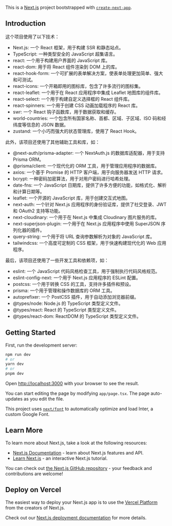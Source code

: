 This is a [Next.js](https://nextjs.org/) project bootstrapped with [`create-next-app`](https://github.com/vercel/next.js/tree/canary/packages/create-next-app).

## Introduction

这个项目使用了以下技术：

- Next.js: 一个 React 框架，用于构建 SSR 和静态站点。
- TypeScript: 一种类型安全的 JavaScript 超集语言。
- react: 一个用于构建用户界面的 JavaScript 库。
- react-dom: 用于将 React 组件渲染到 DOM 上的库。
- react-hook-form: 一个可扩展的表单解决方案，使表单处理更加简单、强大和可测试。
- react-icons: 一个开箱即用的图标库，包含了许多流行的图标集。
- react-leaflet: 一个用于在 React 应用程序中集成 Leaflet 地图库的组件库。
- react-select: 一个用于构建自定义选择框的 React 组件库。
- react-spinners: 一个用于创建 CSS 动画加载程序的 React 库。
- swr: 一个 React 钩子函数库，用于数据获取和缓存。
- world-countries: 一个包含所有国家名称、首都、区域、子区域、ISO 码和经纬度等信息的 JSON 数据。
- zustand: 一个小巧而强大的状态管理库，使用了 React Hook。

此外，该项目还使用了其他辅助工具和库，如：

- @next-auth/prisma-adapter: 一个 NextAuth.js 的数据库适配器，用于支持 Prisma ORM。
- @prisma/client: 一个现代化的 ORM 工具，用于管理应用程序的数据库。
- axios: 一个基于 Promise 的 HTTP 客户端，用于向服务器发送 HTTP 请求。
- bcrypt: 一种密码加密算法，用于对用户密码进行哈希处理。
- date-fns: 一个 JavaScript 日期库，提供了许多方便的功能，如格式化、解析和计算日期等。
- leaflet: 一个开源的 JavaScript 库，用于创建交互式地图。
- next-auth: 一个针对 Next.js 应用程序的身份验证库，提供了社交登录、JWT 和 OAuth2 支持等功能。
- next-cloudinary: 一个用于在 Next.js 中集成 Cloudinary 图片服务的库。
- next-superjson-plugin: 一个用于在 Next.js 应用程序中使用 SuperJSON 序列化器的插件。
- query-string: 一个用于将 URL 查询参数解析为对象的 JavaScript 库。
- tailwindcss: 一个高度可定制的 CSS 框架，用于快速构建现代化的 Web 应用程序。

最后，该项目还使用了一些开发工具和依赖项，如：

- eslint: 一个 JavaScript 代码风格检查工具，用于强制执行代码风格规范。
- eslint-config-next: 一个用于 Next.js 应用程序的 ESLint 配置。
- postcss: 一个用于转换 CSS 的工具，支持许多插件和预设。
- prisma: 一个用于管理和操作数据库的 ORM 工具。
- autoprefixer: 一个 PostCSS 插件，用于自动添加浏览器前缀。
- @types/node: Node.js 的 TypeScript 类型定义文件。
- @types/react: React 的 TypeScript 类型定义文件。
- @types/react-dom: ReactDOM 的 TypeScript 类型定义文件。

## Getting Started

First, run the development server:

```bash
npm run dev
# or
yarn dev
# or
pnpm dev
```

Open [http://localhost:3000](http://localhost:3000) with your browser to see the result.

You can start editing the page by modifying `app/page.tsx`. The page auto-updates as you edit the file.

This project uses [`next/font`](https://nextjs.org/docs/basic-features/font-optimization) to automatically optimize and load Inter, a custom Google Font.

## Learn More

To learn more about Next.js, take a look at the following resources:

- [Next.js Documentation](https://nextjs.org/docs) - learn about Next.js features and API.
- [Learn Next.js](https://nextjs.org/learn) - an interactive Next.js tutorial.

You can check out [the Next.js GitHub repository](https://github.com/vercel/next.js/) - your feedback and contributions are welcome!

## Deploy on Vercel

The easiest way to deploy your Next.js app is to use the [Vercel Platform](https://vercel.com/new?utm_medium=default-template&filter=next.js&utm_source=create-next-app&utm_campaign=create-next-app-readme) from the creators of Next.js.

Check out our [Next.js deployment documentation](https://nextjs.org/docs/deployment) for more details.
